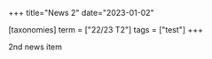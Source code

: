 +++
title="News 2"
date="2023-01-02"

[taxonomies]
term = ["22/23 T2"]
tags = ["test"]
+++

2nd news item